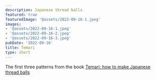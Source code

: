 ```yaml
---
description: Japanese thread balls
featured: true
featuredImage: '@assets/2022-09-16-1.jpeg'
images:
- '@assets/2022-09-16-1.jpeg'
- '@assets/2022-09-16-2.jpeg'
- '@assets/2022-09-16-3.jpeg'
pubDate: '2022-09-16'
title: Temari
type: short
---
```

The first three patterns from the book [Temari: how to make Japanese thread balls](https://archive.org/details/temarihowtomakej0000vand/mode/2up)
